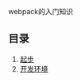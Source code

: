 webpack的入门知识


## 目录

1. [起步](https://github.com/carvetime/study-webpack/blob/master/examples/01/exmple01.md)
3. [开发环境](https://github.com/carvetime/study-webpack/blob/master/examples/03/03-%E5%BC%80%E5%8F%91%E7%8E%AF%E5%A2%83.md)
